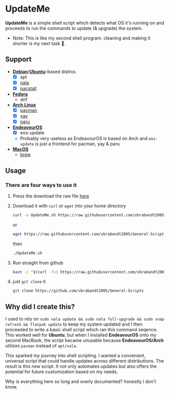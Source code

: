 # UpdateMe

**UpdateMe** is a simple shell script which detects what OS it's running on and proceeds to run the commands to update (& upgrade) the system.

- Note: This is like my second shell program. cleaning and making it shorter is my next task 🥲.

## Support

- [**Debian**](https://www.debian.org)/[**Ubuntu**](https://ubuntu.com/desktop)-based distros
  - [x] apt
  - [x] [nala](https://gitlab.com/volian/nala)
  - [x] [pacstall](https://pacstall.dev)
- [**Fedora**](https://fedoraproject.org)
  - dnf
- [**Arch Linux**](https://archlinux.org)
  - [x] [pacman](https://wiki.archlinux.org/title/pacman)
  - [x] [yay](https://github.com/Jguer/yay)
  - [x] [paru](https://github.com/Morganamilo/paru)
- [**EndeavourOS**](https://endeavouros.com)
  - [x] eos-update
  - Probably very useless as EndeavourOS is based on Arch and `eos-update` is just a frontend for pacman, yay & paru
- [**MacOS**]("www.apple.com/macos")
  - [brew](https://brew.sh)

## Usage

### There are four ways to use it

1. Press the download the raw file [here](https://github.com/vbrabandt2005/General-Scripts/blob/main/UpdateMe/UpdateMe.sh)
2. Download it with `curl` or `wget` into your home directory

    ```bash
    curl -o UpdateMe.sh https://raw.githubusercontent.com/vbrabandt2005/General-Scripts/main/UpdateMe/UpdateMe.sh
    ```

    or

    ```bash
    wget https://raw.githubusercontent.com/vbrabandt2005/General-Scripts/main/UpdateMe/UpdateMe.sh
    ```

    then

    ```bash
    ./UpdateMe.sh
    ```

3. Run straight from github

    ```bash
    bash -c "$(curl -fsS https://raw.githubusercontent.com/vbrabandt2005/General-Scripts/main/UpdateMe/UpdateMe.sh)"
    ```

4. just `git clone` it

    ```bash
    git clone https://github.com/vbrabandt2005/General-Scripts
    ```

## Why did I create this?

I used to rely on `sudo nala update && sudo nala full-upgrade && sudo snap refresh && flatpak update` to keep my system updated and I then proceeded to write a basic shell script which ran this command seqence.  This worked well for **Ubuntu**, but when I installed **EndeavourOS** onto my second MacBook, the script became unusable because **EndeavourOS/Arch** utilizes `pacman` instead of `apt/nala`.

This sparked my journey into shell scripting. I wanted a convenient, universal script that could handle updates across different distributions. The result is this new script. It not only automates updates but also offers the potential for future customization based on my needs.

Why is everything here so long and overly documented? honestly I don't know.
